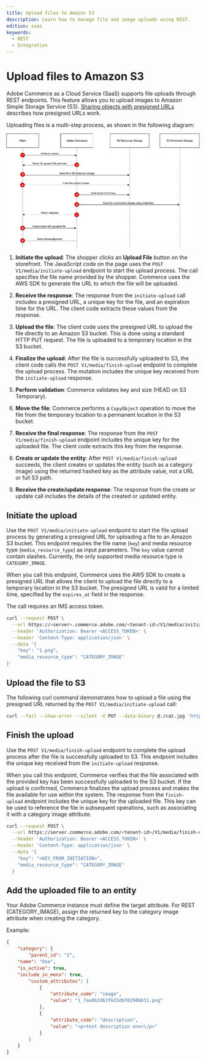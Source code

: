 ```yaml
---
title: Upload files to Amazon S3
description: Learn how to manage file and image uploads using REST.
edition: saas
keywords:
  - REST
  - Integration
---
```


# Upload files to Amazon S3

Adobe Commerce as a Cloud Service (SaaS) supports file uploads through REST endpoints. This feature allows you to upload images to Amazon Simple Storage Service (S3). [Sharing objects with presigned URLs](https://docs.aws.amazon.com/AmazonS3/latest/userguide/ShareObjectPreSignedURL.html) describes how presigned URLs work.

Uploading files is a multi-step process, as shown in the following diagram:

![Upload files](../../../_images/upload-file.png)

1. **Initiate the upload**: The shopper clicks an **Upload File** button on the storefront. The JavaScript code on the page uses the `POST V1/media/initiate-upload` endpoint to start the upload process. The call specifies the file name provided by the shopper. Commerce uses the AWS SDK to generate the URL to which the file will be uploaded.

1. **Receive the response**: The response from the `initiate-upload` call includes a presigned URL, a unique key for the file, and an expiration time for the URL. The client code extracts these values from the response.

1. **Upload the file**: The client code uses the presigned URL to upload the file directly to an Amazon S3 bucket. This is done using a standard HTTP PUT request. The file is uploaded to a temporary location in the S3 bucket. [](https://docs.aws.amazon.com/AmazonS3/latest/API/API_PutObject.html)

1. **Finalize the upload**: After the file is successfully uploaded to S3, the client code calls the `POST V1/media/finish-upload` endpoint to complete the upload process. The mutation includes the unique key received from the `initiate-upload` response.

1. **Perform validation**: Commerce validates key and size (HEAD on S3 Temporary).

1. **Move the file**: Commerce performs a `CopyObject` operation to move the file from the temporary location to a permanent location in the S3 bucket.

1. **Receive the final response**: The response from the `POST V1/media/finish-upload` endpoint includes the unique key for the uploaded file. The client code extracts this key from the response.

1. **Create or update the entity**: After `POST V1/media/finish-upload` succeeds, the client creates or updates the entity (such as a category image) using the returned hashed key as the attribute value, not a URL or full S3 path.

1. **Receive the create/update response**: The response from the create or update call includes the details of the created or updated entity.

## Initiate the upload

Use the `POST V1/media/initiate-upload` endpoint to start the file upload process by generating a presigned URL for uploading a file to an Amazon S3 bucket. This endpoint requires the file name (`key`) and media resource type (`media_resource_type`) as input parameters. The `key` value cannot contain slashes. Currently, the only supported media resource type is `CATEGORY_IMAGE`.

When you call this endpoint, Commerce uses the AWS SDK to create a presigned URL that allows the client to upload the file directly to a temporary location in the S3 bucket. The presigned URL is valid for a limited time, specified by the `expires_at` field in the response.

The call requires an IMS access token.

```bash
curl --request POST \
  --url https://<server>.commerce.adobe.com/<tenant-id>/V1/media/initiate-upload \
  --header 'Authorization: Bearer <ACCESS_TOKEN>' \
  --header 'Content-Type: application/json' \
  --data '{
    "key": "1.png",
    "media_resource_type": "CATEGORY_IMAGE"
}'
```

## Upload the file to S3

The following curl command demonstrates how to upload a file using the presigned URL returned by the `POST V1/media/initiate-upload` call:

```bash
curl --fail --show-error --silent -X PUT --data-binary @./cat.jpg 'https://s3.amazonaws.com/na1-qa-ccsaas-instance-presigned/<tenant>/cat_106d42b2ee34de81db31d958.jpg?X-Amz-Content-Sha256=UNSIGNED-PAYLOAD&X-Amz-Security-Token=...&X-Amz-Algorithm=AWS4-HMAC-SHA256&X-Amz-Credential=...&X-Amz-Date=...&X-Amz-SignedHeaders=host&X-Amz-Expires=...&X-Amz-Signature=...'
```

## Finish the upload

Use the `POST V1/media/finish-upload` endpoint to complete the upload process after the file is successfully uploaded to S3. This endpoint includes the unique key received from the `initiate-upload` response.

When you call this endpoint, Commerce verifies that the file associated with the provided key has been successfully uploaded to the S3 bucket. If the upload is confirmed, Commerce finalizes the upload process and makes the file available for use within the system. The response from the `finish-upload` endpoint includes the unique key for the uploaded file. This key can be used to reference the file in subsequent operations, such as associating it with a category image attribute.

```bash
curl --request POST \
  --url https://server.commerce.adobe.com/<tenant-id>/V1/media/finish-upload \
  --header 'Authorization: Bearer <ACCESS_TOKEN>' \
  --header 'Content-Type: application/json' \
  --data '{
    "key": "<KEY_FROM_INITIATION>",
    "media_resource_type": "CATEGORY_IMAGE"
  }
```

## Add the uploaded file to an entity

Your Adobe Commerce instance must define the target attribute. For REST (CATEGORY_IMAGE), assign the returned key to the category image attribute when creating the category.

Example:

```json
{
    "category": {
        "parent_id": "2",
    "name": "One",
    "is_active": true,
    "include_in_menu": true,
        "custom_attributes": [
            {
                "attribute_code": "image",
                "value": "1_7aa0b2d63f6d3dbf0290bb31.png"
            },
            {
                "attribute_code": "description",
                "value": "<p>test description one<\/p>"
            }
        ]
    }
}
```
